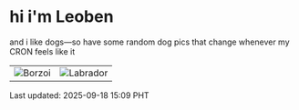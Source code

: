# hi i'm Leoben

and i like dogs—so have some random dog pics that change whenever my CRON feels like it

|  |  |
|--------|----------|
| ![Borzoi](https://random-dog-vercel.vercel.app/api/random-borzoi?v=1758179375) | ![Labrador](https://random-dog-vercel.vercel.app/api/random-labrador?v=1758179375) |

Last updated: 2025-09-18 15:09 PHT
